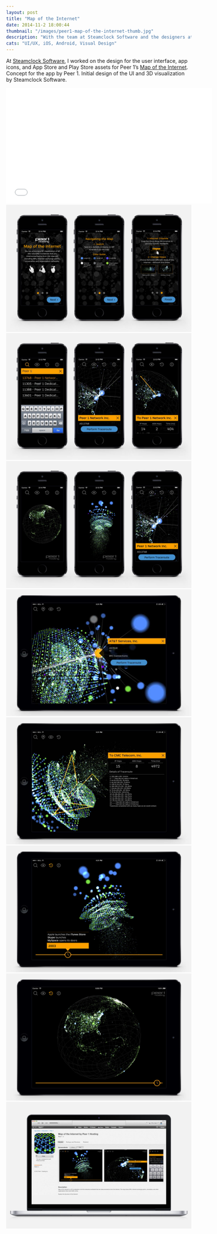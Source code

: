 ```yaml
---
layout: post
title: "Map of the Internet"
date: 2014-11-2 18:00:44
thumbnail: "/images/peer1-map-of-the-internet-thumb.jpg"
description: "With the team at Steamclock Software and the designers at Peer1 "
cats: "UI/UX, iOS, Android, Visual Design"
---
```

At [Steamclock Software](http://www.steamclock.com/), I worked on the design for the user interface, app icons, and App Store and Play Store assets for Peer 1’s [Map of the Internet](https://itunes.apple.com/ca/app/map-internet-by-peer-1-hosting/id605924222?mt=8&amp;at=11l4FP&amp;ct=steamclockcom). Concept for the app by Peer 1. Initial design of the UI and 3D visualization by Steamclock Software.

<div class="vendor">
	<iframe width="560" height="315" src="//www.youtube.com/embed/1YdBsoh4lp8" frameborder="0">&nbsp;</iframe>
</div>
<div>
	<img src="/images/peer1-iphone-firstuse.jpg" alt="Peer 1 Map of the Internet" />
	<img src="/images/peer1-iphone-search-traceroute-results.jpg" alt="Peer 1 Map of the Internet" />
	<img src="/images/peer1-iphone-globe-3dgrid-node.jpg" alt="Peer 1 Map of the Internet" />
	<img src="/images/peer1-ipad-node.jpg" alt="Peer 1 Map of the Internet" />
	<img src="/images/peer1-ipad-traceroute.jpg" alt="Peer 1 Map of the Internet" />
	<img src="/images/peer1-ipad-timeline.jpg" alt="Peer 1 Map of the Internet" />
	<img src="/images/peer1-ipad-timeline-globe.jpg" alt="Peer 1 Map of the Internet" />
	<img src="/images/peer1-macbookpro-itunes.jpg" alt="Peer 1 Map of the Internet" />
</div>